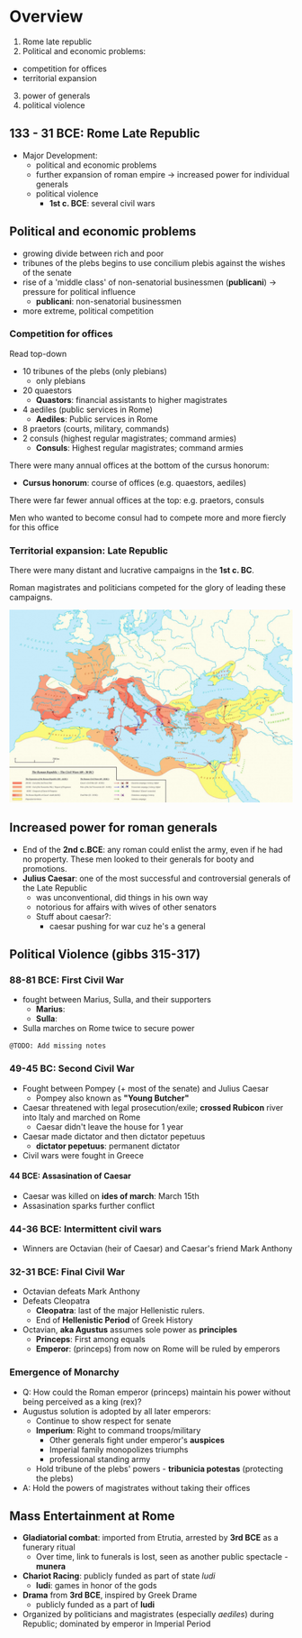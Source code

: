 # Overview
1. Rome late republic
2. Political and economic problems:
  - competition for offices
  - territorial expansion
3. power of generals
4. political violence

## 133 - 31 BCE: Rome Late Republic

- Major Development:
  - political and economic problems
  - further expansion of roman empire -> increased power for individual generals
  - political violence 
    - **1st c. BCE**: several civil wars

## Political and economic problems

- growing divide between rich and poor
- tribunes of the plebs begins to use concilium plebis against the wishes of the senate
- rise of a 'middle class' of non-senatorial businessmen (**publicani**) -> pressure for political influence
  - **publicani**: non-senatorial businessmen
- more extreme, political competition

### Competition for offices

Read top-down

- 10 tribunes of the plebs (only plebians)
  - only plebians
- 20 quaestors
  - **Quastors**: financial assistants to higher magistrates
- 4 aediles (public services in Rome)
  - **Aediles**: Public services in Rome
- 8 praetors (courts, military, commands)
- 2 consuls (highest regular magistrates; command armies)
  - **Consuls**: Highest regular magistrates; command armies

There were many annual offices at the bottom of the cursus honorum:
  - **Cursus honorum**:  course of offices (e.g. quaestors, aediles)

There were far fewer annual offices at the top: e.g. praetors, consuls

Men who wanted to become consul had to compete more and more fiercly for this office

### Territorial expansion: Late Republic

There were many distant and lucrative campaigns in the **1st c. BC**.

Roman magistrates and politicians competed for the glory of leading these campaigns.

![01.png](grst205/img/lec19/01.png)

## Increased power for roman generals

- End of the **2nd c.BCE**: any roman could enlist the army, even if he had no property. These men looked to their generals for booty and promotions.
- **Julius Caesar**: one of the most successful and controversial generals of the Late Republic
  - was unconventional, did things in his own way
  - notorious for affairs with wives of other senators
  - Stuff about caesar?:
    - caesar pushing for war cuz he's a general

## Political Violence (gibbs 315-317)

### 88-81 BCE: First Civil War

- fought between Marius, Sulla, and their supporters
  - **Marius**:
  - **Sulla**:
- Sulla marches on Rome twice to secure power

```
@TODO: Add missing notes
```

### 49-45 BC: Second Civil War

- Fought between Pompey (+ most of the senate) and Julius Caesar
  - Pompey also known as **"Young Butcher"**
- Caesar threatened with legal prosecution/exile; **crossed Rubicon** river into Italy and marched on Rome
  - Caesar didn't leave the house for 1 year
- Caesar made dictator and then dictator pepetuus
  - **dictator pepetuus**: permanent dictator
- Civil wars were fought in Greece

#### 44 BCE: Assasination of Caesar

- Caesar was killed on **ides of march**: March 15th
- Assasination sparks further conflict

### 44-36 BCE: Intermittent civil wars

- Winners are Octavian (heir of Caesar) and Caesar's friend Mark Anthony

### 32-31 BCE: Final Civil War

- Octavian defeats Mark Anthony
- Defeats Cleopatra
  - **Cleopatra**: last of the major Hellenistic rulers.
  - End of **Hellenistic Period** of Greek History
- Octavian, **aka Agustus** assumes sole power as **principles**
  - **Princeps**: First among equals
  - **Emperor**: (princeps) from now on Rome will be ruled by emperors

### Emergence of Monarchy

- Q: How could the Roman emperor (princeps) maintain his power without being perceived as a king (rex)?
- Augustus solution is adopted by all later emperors:
  - Continue to show respect for senate
  - **Imperium**: Right to command troops/military
    - Other generals fight under emperor's **auspices**
    - Imperial family monopolizes triumphs
    - professional standing army
  - Hold tribune of the plebs' powers - **tribunicia potestas** (protecting the plebs)
- A: Hold the powers of magistrates without taking their offices

## Mass Entertainment at Rome

- **Gladiatorial combat**: imported from Etrutia, arrested by **3rd BCE** as a funerary ritual
  - Over time, link to funerals is lost, seen as another public spectacle - **munera**
- **Chariot Racing**: publicly funded as part of state *ludi*
  - **ludi**: games in honor of the gods 
- **Drama** from **3rd BCE**, inspired by Greek Drame
  - publicly funded as a part of **ludi**
- Organized by politicians and magistrates (especially *aediles*) during Republic; dominated by emperor in Imperial Period
